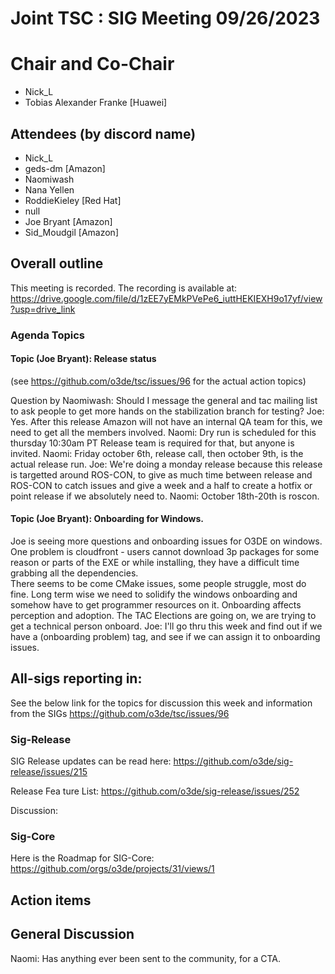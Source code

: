 # Joint TSC : SIG Meeting 09/26/2023

# Chair and Co-Chair
* Nick_L
* Tobias Alexander Franke [Huawei]

## Attendees (by discord name)
* Nick_L
* geds-dm [Amazon]
* Naomiwash
* Nana Yellen
* RoddieKieley [Red Hat]
* null
* Joe Bryant [Amazon]
* Sid_Moudgil [Amazon]

## Overall outline
This meeting is recorded.  The recording is available at:
https://drive.google.com/file/d/1zEE7yEMkPVePe6_iuttHEKIEXH9o17yf/view?usp=drive_link

### Agenda Topics

#### Topic (Joe Bryant): Release status 
(see https://github.com/o3de/tsc/issues/96 for the actual action topics)

Question by Naomiwash:  Should I message the general and tac mailing list to ask people to get more hands on the
stabilization branch for testing?
Joe:  Yes.  After this release Amazon will not have an internal QA team for this, we need to get all the members involved.
Naomi:  Dry run is scheduled for this thursday 10:30am PT Release team is required for that, but anyone is invited.
Naomi:  Friday october 6th, release call, then october 9th, is the actual release run.
Joe:  We're doing a monday release because this release is targetted around ROS-CON, to give as much time between release
and ROS-CON to catch issues and give a week and a half to create a hotfix or point release if we absolutely need to.
Naomi:  October 18th-20th is roscon.

#### Topic (Joe Bryant): Onboarding for Windows.    
Joe is seeing more questions and onboarding issues for O3DE on windows.
One problem is cloudfront - users cannot download 3p packages for some reason or parts of the EXE or while installing,
they have a difficult time grabbing all the dependencies.  
There seems to be come CMake issues, some people struggle, most do fine.
Long term wise we need to solidify the windows onboarding and somehow have to get programmer resources on it.
Onboarding affects perception and adoption.
The TAC Elections are going on, we are trying to get a technical person onboard.
Joe:  I'll go thru this week and find out if we have a (onboarding problem) tag, and see if we can assign it to onboarding issues.

## All-sigs reporting in:
See the below link for the topics for discussion this week and information from the SIGs
https://github.com/o3de/tsc/issues/96

### Sig-Release
SIG Release updates can be read here:
https://github.com/o3de/sig-release/issues/215

Release Fea ture List:
https://github.com/o3de/sig-release/issues/252

Discussion:

### Sig-Core
Here is the Roadmap for SIG-Core: https://github.com/orgs/o3de/projects/31/views/1

## Action items

## General Discussion

Naomi:  Has anything ever been sent to the community, for a CTA.

